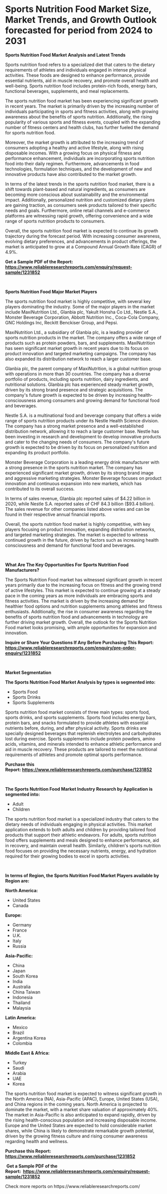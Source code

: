 <p><h1>Sports Nutrition Food Market Size, Market Trends, and Growth Outlook forecasted for period from 2024 to 2031</h1></p><p><strong>Sports Nutrition Food Market Analysis and Latest Trends</strong></p>
<p><p>Sports nutrition food refers to a specialized diet that caters to the dietary requirements of athletes and individuals engaged in intense physical activities. These foods are designed to enhance performance, provide essential nutrients, aid in muscle recovery, and promote overall health and well-being. Sports nutrition food includes protein-rich foods, energy bars, functional beverages, supplements, and meal replacements.</p><p>The sports nutrition food market has been experiencing significant growth in recent years. The market is primarily driven by the increasing number of individuals participating in sports and fitness activities, along with growing awareness about the benefits of sports nutrition. Additionally, the rising popularity of various sports and fitness events, coupled with the expanding number of fitness centers and health clubs, has further fueled the demand for sports nutrition food.</p><p>Moreover, the market growth is attributed to the increasing trend of consumers adopting a healthy and active lifestyle, along with rising disposable incomes. With a growing focus on physical fitness and performance enhancement, individuals are incorporating sports nutrition food into their daily regimen. Furthermore, advancements in food technologies, formulation techniques, and the development of new and innovative products have also contributed to the market growth.</p><p>In terms of the latest trends in the sports nutrition food market, there is a shift towards plant-based and natural ingredients, as consumers are becoming more conscious about sustainability and the environmental impact. Additionally, personalized nutrition and customized dietary plans are gaining traction, as consumers seek products tailored to their specific needs and goals. Furthermore, online retail channels and e-commerce platforms are witnessing rapid growth, offering convenience and a wide range of sports nutrition products to consumers.</p><p>Overall, the sports nutrition food market is expected to continue its growth trajectory during the forecast period. With increasing consumer awareness, evolving dietary preferences, and advancements in product offerings, the market is anticipated to grow at a Compound Annual Growth Rate (CAGR) of 4.9%.</p></p>
<p><strong>Get a Sample PDF of the Report:&nbsp; <a href="https://www.reliableresearchreports.com/enquiry/request-sample/1231852">https://www.reliableresearchreports.com/enquiry/request-sample/1231852</a></strong></p>
<p>&nbsp;</p>
<p><strong>Sports Nutrition Food Major Market Players</strong></p>
<p><p>The sports nutrition food market is highly competitive, with several key players dominating the industry. Some of the major players in the market include MaxiNutrition Ltd., Glanbia plc, Yakult Honsha Co Ltd., Nestle S.A., Monster Beverage Corporation, Abbott Nutrition Inc., Coca-Cola Company, GNC Holdings Inc, Reckitt Benckiser Group, and Pepsi.</p><p>MaxiNutrition Ltd., a subsidiary of Glanbia plc, is a leading provider of sports nutrition products in the market. The company offers a wide range of products such as protein powders, bars, and supplements. MaxiNutrition has seen significant market growth in recent years due to its focus on product innovation and targeted marketing campaigns. The company has also expanded its distribution network to reach a larger customer base.</p><p>Glanbia plc, the parent company of MaxiNutrition, is a global nutrition group with operations in more than 30 countries. The company has a diverse portfolio of products, including sports nutrition, dairy ingredients, and nutritional solutions. Glanbia plc has experienced steady market growth, driven by its strong brand presence and strategic acquisitions. The company's future growth is expected to be driven by increasing health-consciousness among consumers and growing demand for functional food and beverages.</p><p>Nestle S.A. is a multinational food and beverage company that offers a wide range of sports nutrition products under its Nestle Health Science division. The company has a strong market presence and a well-established distribution network, allowing it to reach a large customer base. Nestle has been investing in research and development to develop innovative products and cater to the changing needs of consumers. The company's future growth is expected to be driven by its focus on personalized nutrition and expanding its product portfolio.</p><p>Monster Beverage Corporation is a leading energy drink manufacturer with a strong presence in the sports nutrition market. The company has experienced significant market growth, driven by its strong brand image and aggressive marketing strategies. Monster Beverage focuses on product innovation and continuous expansion into new markets, which has contributed to its overall success.</p><p>In terms of sales revenue, Glanbia plc reported sales of $4.22 billion in 2020, while Nestle S.A. reported sales of CHF 84.3 billion ($93.4 billion). The sales revenue for other companies listed above varies and can be found in their respective annual financial reports.</p><p>Overall, the sports nutrition food market is highly competitive, with key players focusing on product innovation, expanding distribution networks, and targeted marketing strategies. The market is expected to witness continued growth in the future, driven by factors such as increasing health consciousness and demand for functional food and beverages.</p></p>
<p>&nbsp;</p>
<p><strong>What Are The Key Opportunities For Sports Nutrition Food Manufacturers?</strong></p>
<p><p>The Sports Nutrition Food market has witnessed significant growth in recent years primarily due to the increasing focus on fitness and the growing trend of active lifestyles. This market is expected to continue growing at a steady pace in the coming years as more individuals are embracing sports and fitness activities. The market is driven by the increasing demand for healthier food options and nutrition supplements among athletes and fitness enthusiasts. Additionally, the rise in consumer awareness regarding the benefits of sports nutrition food and advancements in technology are further driving market growth. Overall, the outlook for the Sports Nutrition Food market looks promising, with ample opportunities for expansion and innovation.</p></p>
<p><strong>Inquire or Share Your Questions If Any Before Purchasing This Report: <a href="https://www.reliableresearchreports.com/enquiry/pre-order-enquiry/1231852">https://www.reliableresearchreports.com/enquiry/pre-order-enquiry/1231852</a></strong></p>
<p>&nbsp;</p>
<p><strong>Market Segmentation</strong></p>
<p><strong>The Sports Nutrition Food Market Analysis by types is segmented into:</strong></p>
<p><ul><li>Sports Food</li><li>Sports Drinks</li><li>Sports Supplements</li></ul></p>
<p><p>Sports nutrition food market consists of three main types: sports food, sports drinks, and sports supplements. Sports food includes energy bars, protein bars, and snacks formulated to provide athletes with essential nutrients before, during, and after physical activity. Sports drinks are specially designed beverages that replenish electrolytes and carbohydrates lost during exercise. Sports supplements include protein powders, amino acids, vitamins, and minerals intended to enhance athletic performance and aid in muscle recovery. These products are tailored to meet the nutritional requirements of athletes and promote optimal sports performance.</p></p>
<p><strong>Purchase this Report:&nbsp;<a href="https://www.reliableresearchreports.com/purchase/1231852">https://www.reliableresearchreports.com/purchase/1231852</a></strong></p>
<p>&nbsp;</p>
<p><strong>The Sports Nutrition Food Market Industry Research by Application is segmented into:</strong></p>
<p><ul><li>Adult</li><li>Children</li></ul></p>
<p><p>The sports nutrition food market is a specialized industry that caters to the dietary needs of individuals engaging in physical activities. This market application extends to both adults and children by providing tailored food products that support their athletic endeavors. For adults, sports nutrition food offers supplements and meals designed to enhance performance, aid in recovery, and maintain overall health. Similarly, children's sports nutrition food focuses on providing the necessary nutrients, energy, and hydration required for their growing bodies to excel in sports activities.</p></p>
<p>&nbsp;</p>
<p><strong>In terms of Region, the Sports Nutrition Food Market Players available by Region are:</strong></p>
<p>
    <p> <strong> North America: </strong>
        <ul>
            <li>United States</li>
            <li>Canada</li>
        </ul>
        </p> 
    <p> <strong> Europe: </strong>
        <ul>
            <li>Germany</li>
            <li>France</li>
            <li>U.K.</li>
            <li>Italy</li>
            <li>Russia</li>
        </ul>
        </p> 
    <p> <strong> Asia-Pacific: </strong>
        <ul>
            <li>China</li>
            <li>Japan</li>
            <li>South Korea</li>
            <li>India</li>
            <li>Australia</li>
            <li>China Taiwan</li>
            <li>Indonesia</li>
            <li>Thailand</li>
            <li>Malaysia</li>
        </ul>
        </p> 
    <p> <strong> Latin America: </strong>
        <ul>
            <li>Mexico</li>
            <li>Brazil</li>
            <li>Argentina Korea</li>
            <li>Colombia</li>
        </ul>
        </p> 
    <p> <strong> Middle East & Africa: </strong>
        <ul>
            <li>Turkey</li>
            <li>Saudi</li>
            <li>Arabia</li>
            <li>UAE</li>
            <li>Korea</li>
        </ul>
    </p>
    </p>
<p><p>The sports nutrition food market is expected to witness significant growth in the North America (NA), Asia-Pacific (APAC), Europe, United States (USA), and China regions in the coming years. North America is projected to dominate the market, with a market share valuation of approximately 40%. The market in Asia-Pacific is also anticipated to expand rapidly, driven by the rising health-conscious population and increasing disposable income. Europe and the United States are expected to hold considerable market shares, while China is likely to demonstrate remarkable growth potential, driven by the growing fitness culture and rising consumer awareness regarding health and wellness.</p></p>
<p><strong>Purchase this Report: <a href="https://www.reliableresearchreports.com/purchase/1231852">https://www.reliableresearchreports.com/purchase/1231852</a></strong></p>
<p>&nbsp;<strong>Get a Sample PDF of the Report:&nbsp;&nbsp;<a href="https://www.reliableresearchreports.com/enquiry/request-sample/1231852">https://www.reliableresearchreports.com/enquiry/request-sample/1231852</a></strong></p>
<p><strong></strong></p>
<p>Check more reports on https://www.reliableresearchreports.com/</p>
